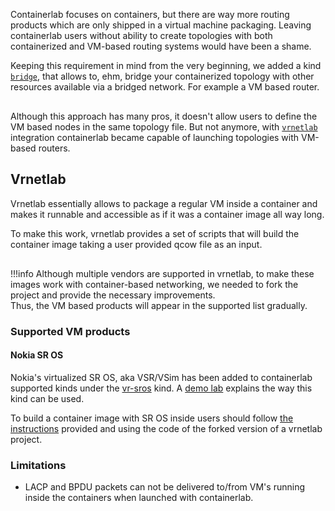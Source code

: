 Containerlab focuses on containers, but there are way more routing products which are only shipped in a virtual machine packaging. Leaving containerlab users without ability to create topologies with both containerized and VM-based routing systems would have been a shame.

Keeping this requirement in mind from the very beginning, we added a kind [`bridge`](../lab-examples/ext-bridge.md), that allows to, ehm, bridge your containerized topology with other resources available via a bridged network. For example a VM based router.

<div class="mxgraph" style="max-width:100%;border:1px solid transparent;margin:0 auto; display:block;" data-mxgraph="{&quot;page&quot;:0,&quot;zoom&quot;:1.5,&quot;highlight&quot;:&quot;#0000ff&quot;,&quot;nav&quot;:true,&quot;check-visible-state&quot;:true,&quot;resize&quot;:true,&quot;url&quot;:&quot;https://raw.githubusercontent.com/srl-wim/container-lab/diagrams/vrnetlab.drawio&quot;}"></div>

<script type="text/javascript" src="https://cdn.jsdelivr.net/gh/hellt/drawio-js@main/embed2.js" async></script>

Although this approach has many pros, it doesn't allow users to define the VM based nodes in the same topology file. But not anymore, with [`vrnetlab`](https://github.com/plajjan/vrnetlab) integration containerlab became capable of launching topologies with VM-based routers.

## Vrnetlab
Vrnetlab essentially allows to package a regular VM inside a container and makes it runnable and accessible as if it was a container image all way long.

To make this work, vrnetlab provides a set of scripts that will build the container image taking a user provided qcow file as an input.

<div class="mxgraph" style="max-width:100%;border:1px solid transparent;margin:0 auto; display:block;" data-mxgraph="{&quot;page&quot;:1,&quot;zoom&quot;:1.5,&quot;highlight&quot;:&quot;#0000ff&quot;,&quot;nav&quot;:true,&quot;check-visible-state&quot;:true,&quot;resize&quot;:true,&quot;url&quot;:&quot;https://raw.githubusercontent.com/srl-wim/container-lab/diagrams/vrnetlab.drawio&quot;}"></div>

!!!info
    Although multiple vendors are supported in vrnetlab, to make these images work with container-based networking, we needed to fork the project and provide the necessary improvements.  
    Thus, the VM based products will appear in the supported list gradually.

### Supported VM products


#### Nokia SR OS
Nokia's virtualized SR OS, aka VSR/VSim has been added to containerlab supported kinds under the [vr-sros](kinds/vr-sros.md) kind. A [demo lab](../lab-examples/vr-sros.md) explains the way this kind can be used.

To build a container image with SR OS inside users should follow [the instructions](https://github.com/hellt/vrnetlab/tree/master/sros#building-the-docker-image) provided and using the code of the forked version of a vrnetlab project.

### Limitations
* LACP and BPDU packets can not be delivered to/from VM's running inside the containers when launched with containerlab.
